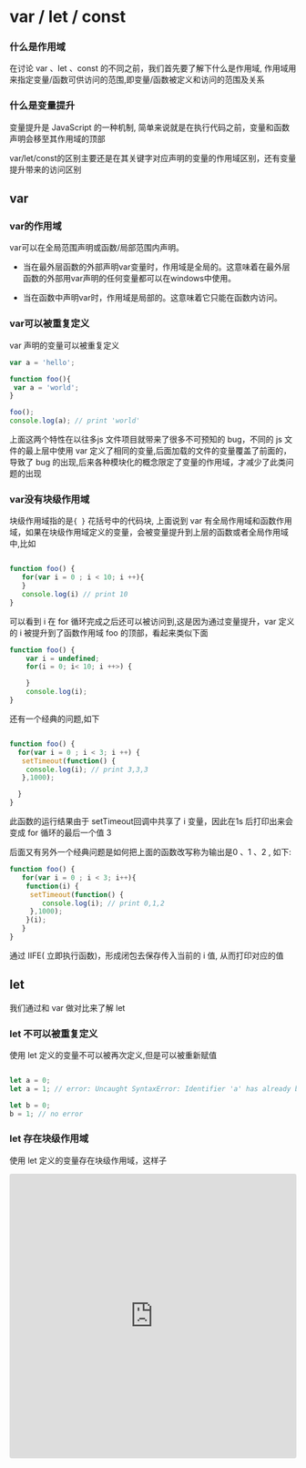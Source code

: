 # var / let / const

### 什么是作用域

在讨论 var 、let 、const 的不同之前，我们首先要了解下什么是作用域, 作用域用来指定变量/函数可供访问的范围,即变量/函数被定义和访问的范围及关系

### 什么是变量提升

变量提升是 JavaScript 的一种机制, 简单来说就是在执行代码之前，变量和函数声明会移至其作用域的顶部

var/let/const的区别主要还是在其关键字对应声明的变量的作用域区别，还有变量提升带来的访问区别

## var

### var的作用域

var可以在全局范围声明或函数/局部范围内声明。

* 当在最外层函数的外部声明var变量时，作用域是全局的。这意味着在最外层函数的外部用var声明的任何变量都可以在windows中使用。

* 当在函数中声明var时，作用域是局部的。这意味着它只能在函数内访问。

### var可以被重复定义

var 声明的变量可以被重复定义

``` javascript
var a = 'hello';

function foo(){
 var a = 'world';
}

foo();
console.log(a); // print 'world'
```

上面这两个特性在以往多js 文件项目就带来了很多不可预知的 bug，不同的 js 文件的最上层中使用 var 定义了相同的变量,后面加载的文件的变量覆盖了前面的，导致了 bug 的出现,后来各种模块化的概念限定了变量的作用域，才减少了此类问题的出现

### var没有块级作用域

块级作用域指的是`{ }` 花括号中的代码块, 上面说到 var 有全局作用域和函数作用域，如果在块级作用域定义的变量，会被变量提升到上层的函数或者全局作用域中,比如

``` javascript

function foo() {
   for(var i = 0 ; i < 10; i ++){
   }
   console.log(i) // print 10
}

```

可以看到 i 在 for 循环完成之后还可以被访问到,这是因为通过变量提升，var 定义的 i 被提升到了函数作用域 foo 的顶部，看起来类似下面

``` javascript
function foo() {
    var i = undefined;
    for(i = 0; i< 10; i ++>) {

    }
    console.log(i);
}

```

还有一个经典的问题,如下

``` javascript

function foo() {
  for(var i = 0 ; i < 3; i ++) {
   setTimeout(function() {
    console.log(i); // print 3,3,3
   },1000);

  }
}

```

此函数的运行结果由于 setTimeout回调中共享了 i 变量，因此在1s 后打印出来会变成 for 循环的最后一个值 3

后面又有另外一个经典问题是如何把上面的函数改写称为输出是0 、1 、2 , 如下:

``` javascript
function foo() {
   for(var i = 0 ; i < 3; i++){
    function(i) {
     setTimeout(function() {
        console.log(i); // print 0,1,2
     },1000);
    }(i);
   }
}

```

通过 IIFE( 立即执行函数)，形成闭包去保存传入当前的 i 值, 从而打印对应的值

## let

我们通过和 var 做对比来了解 let

### let 不可以被重复定义

使用 let 定义的变量不可以被再次定义,但是可以被重新赋值

``` javascript

let a = 0;
let a = 1; // error: Uncaught SyntaxError: Identifier 'a' has already been declared

let b = 0;
b = 1; // no error

```

### let 存在块级作用域

使用 let 定义的变量存在块级作用域，这样子

<iframe src="https://codesandbox.io/embed/twilight-leaf-qxpfuj?fontsize=14&hidenavigation=1&theme=dark"
     style="width:100%; height:500px; border:0; border-radius: 4px; overflow:hidden;"
     title="twilight-leaf-qxpfuj"
     allow="accelerometer; ambient-light-sensor; camera; encrypted-media; geolocation; gyroscope; hid; microphone; midi; payment; usb; vr; xr-spatial-tracking"
     sandbox="allow-forms allow-modals allow-popups allow-presentation allow-same-origin allow-scripts"
   ></iframe>